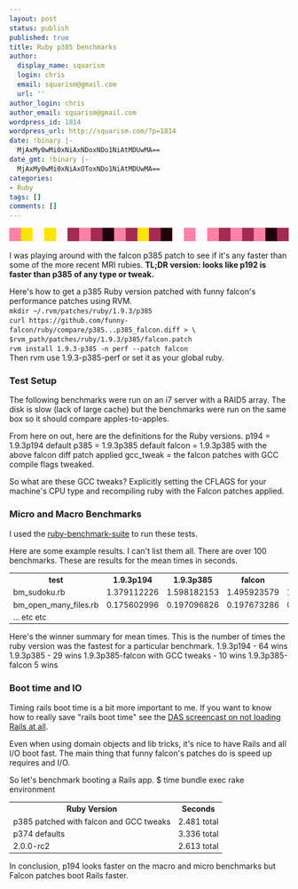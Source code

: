 ```yaml
---
layout: post
status: publish
published: true
title: Ruby p385 benchmarks
author:
  display_name: squarism
  login: chris
  email: squarism@gmail.com
  url: ''
author_login: chris
author_email: squarism@gmail.com
wordpress_id: 1814
wordpress_url: http://squarism.com/?p=1814
date: !binary |-
  MjAxMy0wMi0xNiAxNDoxNDo1NiAtMDUwMA==
date_gmt: !binary |-
  MjAxMy0wMi0xNiAxOToxNDo1NiAtMDUwMA==
categories:
- Ruby
tags: []
comments: []
---
```

<p><img src="/uploads/2013/02/pixel-ribbon_electric_fun.png" alt="pixel-ribbon_electric_fun" width="576" height="24" class="aligncenter size-full wp-image-1991" /></p>
<p>I was playing around with the falcon p385 patch to see if it's any faster than some of the more recent MRI rubies.
<strong>TL;DR version: looks like p192 is faster than p385 of any type or tweak.</strong></p>
<p>Here's how to get a p385 Ruby version patched with funny falcon's performance patches using RVM.
<code>
mkdir ~/.rvm/patches/ruby/1.9.3/p385
curl https://github.com/funny-falcon/ruby/compare/p385...p385_falcon.diff > \
$rvm_path/patches/ruby/1.9.3/p385/falcon.patch
rvm install 1.9.3-p385 -n perf --patch falcon
</code>
Then rvm use 1.9.3-p385-perf or set it as your global ruby.  </p>
<h3>Test Setup</h3><p>
The following benchmarks were run on an i7 server with a RAID5 array.  The disk is slow (lack of large cache) but the benchmarks were run on the same box so it should compare apples-to-apples.</p>
<p>From here on out, here are the definitions for the Ruby versions.
p194 = 1.9.3p194 default
p385 = 1.9.3p385 default
falcon = 1.9.3p385 with the above falcon diff patch applied
gcc_tweak = the falcon patches with GCC compile flags tweaked.</p>
<p>So what are these GCC tweaks?  Explicitly setting the CFLAGS for your machine's CPU type and recompiling ruby with the Falcon patches applied.</p>
<h3>Micro and Macro Benchmarks</h3><p>
I used the <a href="https://github.com/acangiano/ruby-benchmark-suite">ruby-benchmark-suite</a> to run these tests.</p>
<p>Here are some example results.  I can't list them all.  There are over 100 benchmarks.  These are results for the mean times in seconds.</p>
<table>
<th>test</th></p>
<th>1.9.3p194</th></p>
<th>1.9.3p385</th></p>
<th>falcon</th></p>
<th>gcc_tweak</th></p>
<tr>
<td>bm_sudoku.rb</td></p>
<td>1.379112226</td></p>
<td>1.598182153</td></p>
<td>1.495923579</td></p>
<td>1.526717563</td>
</tr></p>
<tr>
<td>bm_open_many_files.rb</td></p>
<td>0.175602996</td></p>
<td>0.197096826</td></p>
<td>0.197673286</td></p>
<td>0.194135045</td>
</tr></p>
<p></tr>
<td>... etc etc</td></tr></p>
<p></table></p>
<p>Here's the winner summary for mean times.  This is the number of times the ruby version was the fastest for a particular benchmark.
1.9.3p194 - 64 wins
1.9.3p385 - 29 wins
1.9.3p385-falcon with GCC tweaks - 10 wins
1.9.3p385-falcon 5 wins</p>
<h3>Boot time and IO</h3><p>
Timing rails boot time is a bit more important to me.  If you want to know how to really save "rails boot time" see the <a href="https://www.destroyallsoftware.com/screencasts/catalog/fast-tests-with-and-without-rails">DAS screencast on not loading Rails at all</a>.</p>
<p>Even when using domain objects and lib tricks, it's nice to have Rails and all I/O boot fast.  The main thing that funny falcon's patches do is speed up requires and I/O.</p>
<p>So let's benchmark booting a Rails app.
$ time bundle exec rake environment</p>
<table>
<th>Ruby Version</th>
<th>Seconds</th></p>
<tr>
<td>p385 patched with falcon and GCC tweaks</td>
<td>2.481 total</td></tr></p>
<tr>
<td>p374 defaults</td>
<td>3.336 total</td></tr></p>
<tr>
<td>2.0.0-rc2</td>
<td>2.613 total</td></tr>
</table></p>
<p>In conclusion, p194 looks faster on the macro and micro benchmarks but Falcon patches boot Rails faster.</p>
